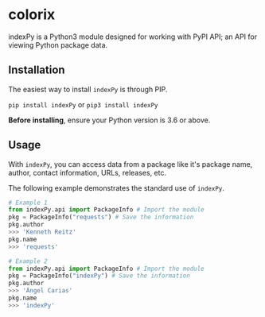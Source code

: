 # colorix

indexPy is a Python3 module designed for working with PyPI API; an API for viewing Python package data.

## Installation

The easiest way to install `indexPy` is through PIP.

`pip install indexPy` or `pip3 install indexPy`

**Before installing**, ensure your Python version is 3.6 or above.

## Usage

With `indexPy`, you can access data from a package like it's package name, author,
contact information, URLs, releases, etc.

The following example demonstrates the standard use of `indexPy`.

```py
# Example 1
from indexPy.api import PackageInfo # Import the module
pkg = PackageInfo("requests") # Save the information
pkg.author
>>> 'Kenneth Reitz'
pkg.name
>>> 'requests'

# Example 2
from indexPy.api import PackageInfo # Import the module
pkg = PackageInfo("indexPy") # Save the information
pkg.author
>>> 'Ángel Carias'
pkg.name
>>> 'indexPy'
```
